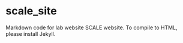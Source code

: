 # scale_site

Markdown code for lab website SCALE website. To compile to HTML, please install Jekyll.
